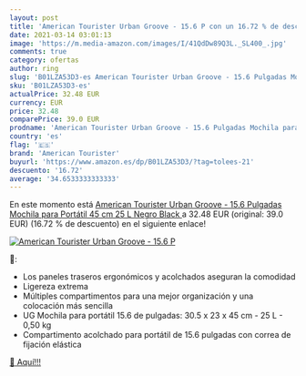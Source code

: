 ```yaml
---
layout: post
title: 'American Tourister Urban Groove - 15.6 P con un 16.72 % de descuento'
date: 2021-03-14 03:01:13
image: 'https://m.media-amazon.com/images/I/41QdDw89Q3L._SL400_.jpg'
comments: true
category: ofertas
author: ring
slug: 'B01LZA53D3-es American Tourister Urban Groove - 15.6 Pulgadas Mochila...'
sku: 'B01LZA53D3-es'
actualPrice: 32.48 EUR
currency: EUR
price: 32.48
comparePrice: 39.0 EUR
prodname: 'American Tourister Urban Groove - 15.6 Pulgadas Mochila para Portátil  45 cm  25 L  Negro  Black '
country: 'es'
flag: '🇪🇸'
brand: 'American Tourister'
buyurl: 'https://www.amazon.es/dp/B01LZA53D3/?tag=tolees-21'
descuento: '16.72'
average: '34.6533333333333'
---
```


En este momento está [American Tourister Urban Groove - 15.6 Pulgadas Mochila para Portátil  45 cm  25 L  Negro  Black ](https://www.amazon.es/dp/B01LZA53D3/?tag=tolees-21) a 32.48 EUR (original: 39.0 EUR) (16.72 %  de descuento) en el siguiente enlace!

[![American Tourister Urban Groove - 15.6 P](https://m.media-amazon.com/images/I/41QdDw89Q3L._SL400_.jpg)](https://www.amazon.es/dp/B01LZA53D3/?tag=tolees-21)

🔎:

- Los paneles traseros ergonómicos y acolchados aseguran la comodidad
- Ligereza extrema
- Múltiples compartimentos para una mejor organización y una colocación más sencilla
- UG Mochila para portátil 15.6 de pulgadas: 30.5 x 23 x 45 cm - 25 L - 0,50 kg
- Compartimento acolchado para portátil de 15.6 pulgadas con correa de fijación elástica

[🛒 Aquí!!!](https://www.amazon.es/dp/B01LZA53D3/?tag=tolees-21)
